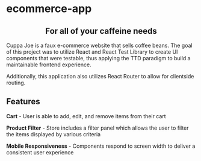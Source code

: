 # ecommerce-app

<h2 align="center">For all of your caffeine needs</h2>

Cuppa Joe is a faux e-commerce website that sells coffee beans. The goal of this project
was to utilize React and React Test Library to create UI components that were testable, thus applying
the TTD paradigm to build a maintainable frontend experience.

Additionally, this application also utilizes React Router to allow for clientside routing.

## Features
**Cart** - User is able to add, edit, and remove items from their cart

**Product Filter** - Store includes a filter panel which allows the user to filter the items displayed by various criteria

**Mobile Responsiveness** - Components respond to screen width to deliver a consistent user experience